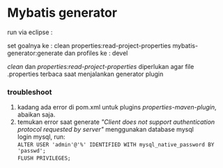 # Mybatis generator

run via eclipse :

set goalnya ke  : clean properties:read-project-properties mybatis-generator:generate
dan profiles ke : devel

*clean* dan *properties:read-project-properties* diperlukan agar file .properties terbaca saat menjalankan generator plugin


### troubleshoot
 1. kadang ada error di pom.xml untuk plugins *properties-maven-plugin*, abaikan saja.
 2. temukan error saat generate *"Client does not support authentication protocol requested by server"* menggunakan database mysql   
    login mysql, run:    
    `ALTER USER 'admin'@'%' IDENTIFIED WITH mysql_native_password BY 'passwd';`   
    `FLUSH PRIVILEGES;`   
    